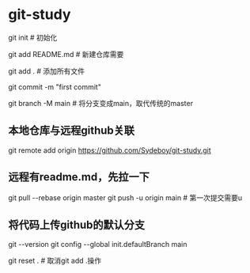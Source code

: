 # git-study

git init # 初始化

git add README.md  # 新建仓库需要

git add .  # 添加所有文件

git commit -m "first commit"

git branch -M main  # 将分支变成main，取代传统的master
## 本地仓库与远程github关联
git remote add origin https://github.com/Sydeboy/git-study.git 
## 远程有readme.md，先拉一下
git pull --rebase origin master
git push -u origin main # 第一次提交需要u

## 将代码上传github的默认分支
git --version
git config --global init.defaultBranch main

git reset . # 取消git add .操作

